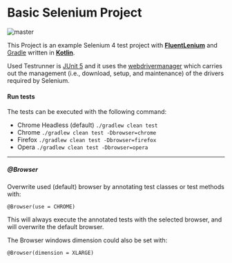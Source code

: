 # Basic Selenium Project
![master](https://github.com/Jose-Luis-Nunez/basic-selenium-project-kotlin/actions/workflows/run_tests.yml/badge.svg?branch=master)

This Project is an example Selenium 4 test project with **[FluentLenium](https://fluentlenium.com)** and [Gradle](https://gradle.org) written in **[Kotlin](https://kotlinlang.org)**.

Used Testrunner is [JUnit 5](https://junit.org/junit5) and it uses the [webdrivermanager](https://github.com/bonigarcia/webdrivermanager) which carries out the management (i.e., download, setup, and maintenance) 
of the drivers required by Selenium.

#### Run tests

The tests can be executed with the following command:

* Chrome Headless (default) `./gradlew clean test`
* Chrome `./gradlew clean test -Dbrowser=chrome`
* Firefox `./gradlew clean test -Dbrowser=firefox`
* Opera `./gradlew clean test -Dbrowser=opera`
---

##### @Browser
Overwrite used (default) browser by annotating test classes or test methods with:

    @Browser(use = CHROME)

This will always execute the annotated tests with the selected browser, and will overwrite the default browser.

The Browser windows dimension could also be set with:

    @Browser(dimension = XLARGE)
